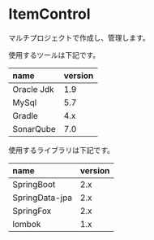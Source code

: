 # ItemControl

マルチプロジェクトで作成し、管理します。

使用するツールは下記です。

| name | version
| :------- |:-------
| Oracle Jdk | 1.9
| MySql | 5.7
| Gradle | 4.x 
| SonarQube  | 7.0

使用するライブラリは下記です。

|name               | version
|:----------------- | :------
|SpringBoot         | 2.x
|SpringData-jpa     | 2.x
|SpringFox     | 2.x
|lombok             | 1.x



